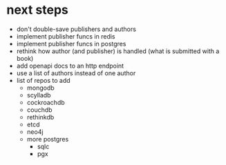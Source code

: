 # next steps
- don't double-save publishers and authors
- implement publisher funcs in redis
- implement publisher funcs in postgres
- rethink how author (and publisher) is handled (what is submitted with a book)
- add openapi docs to an http endpoint
- use a list of authors instead of one author
- list of repos to add
    * mongodb
    * scylladb
    * cockroachdb
    * couchdb
    * rethinkdb
    * etcd
    * neo4j
    * more postgres
        + sqlc
        + pgx
